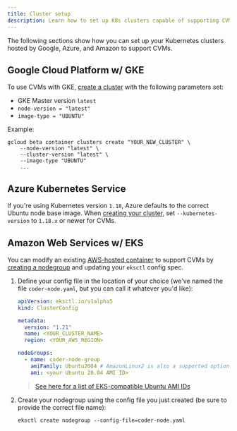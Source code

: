 ```yaml
---
title: Cluster setup
description: Learn how to set up K8s clusters capable of supporting CVMs.
---
```


The following sections show how you can set up your Kubernetes clusters hosted
by Google, Azure, and Amazon to support CVMs.

## Google Cloud Platform w/ GKE

To use CVMs with GKE, [create a cluster](../../../setup/kubernetes/google.md)
with the following parameters set:

- GKE Master version `latest`
- `node-version = "latest"`
- `image-type = "UBUNTU"`

Example:

```console
gcloud beta container clusters create "YOUR_NEW_CLUSTER" \
    --node-version "latest" \
    --cluster-version "latest" \
    --image-type "UBUNTU"
    ...
```

## Azure Kubernetes Service

If you're using Kubernetes version `1.18`, Azure defaults to the correct Ubuntu
node base image. When
[creating your cluster](../../../setup/kubernetes/azure.md), set
`--kubernetes-version` to `1.18.x` or newer for CVMs.

## Amazon Web Services w/ EKS

You can modify an existing
[AWS-hosted container](../../../setup/kubernetes/aws.md) to support CVMs by
[creating a nodegroup](https://eksctl.io/usage/managing-nodegroups/#creating-a-nodegroup-from-a-config-file)
and updating your `eksctl` config spec.

1. Define your config file in the location of your choice (we've named the file
   `coder-node.yaml`, but you can call it whatever you'd like):

   ```yaml
   apiVersion: eksctl.io/v1alpha5
   kind: ClusterConfig

   metadata:
     version: "1.21"
     name: <YOUR_CLUSTER_NAME>
     region: <YOUR_AWS_REGION>

   nodeGroups:
     - name: coder-node-group
       amiFamily: Ubuntu2004 # AmazonLinux2 is also a supported option
       ami: <your Ubuntu 20.04 AMI ID>
   ```

   > [See here for a list of EKS-compatible Ubuntu AMI IDs](https://cloud-images.ubuntu.com/docs/aws/eks/)

1. Create your nodegroup using the config file you just created (be sure to
   provide the correct file name):

   ```console
   eksctl create nodegroup --config-file=coder-node.yaml
   ```
